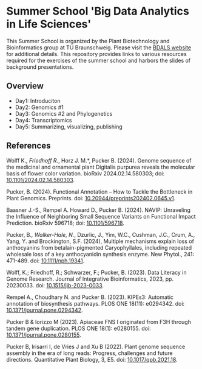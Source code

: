 # Summer School 'Big Data Analytics in Life Sciences'

This Summer School is organized by the Plant Biotechnology and Bioinformatics group at TU Braunschweig. Please visit the [BDALS website](https://www.tu-braunschweig.de/en/ifp/pbb/teaching/bdals) for additional details. This repository provides links to various resources required for the exercises of the summer school and harbors the slides of background presentations.

## Overview
- Day1: Introduciton
- Day2: Genomics #1
- Day3: Genomics #2 and Phylogenetics
- Day4: Transcriptomics
- Day5: Summarizing, visualizing, publishing







## References

Wolff K.*, Friedhoff R.*, Horz J. M.*, Pucker B. (2024). Genome sequence of the medicinal and ornamental plant Digitalis purpurea reveals the molecular basis of flower color variation. bioRxiv 2024.02.14.580303; doi: [10.1101/2024.02.14.580303](https://doi.org/10.1101/2024.02.14.580303).

Pucker, B. (2024). Functional Annotation – How to Tackle the Bottleneck in Plant Genomics. Preprints. doi: [10.20944/preprints202402.0645.v1](https://doi.org/10.20944/preprints202402.0645.v1).

Baasner J.-S., Rempel A. Howard D., Pucker B. (2024). NAVIP: Unraveling the Influence of Neighboring Small Sequence Variants on Functional Impact Prediction. bioRxiv 596718; doi: [10.1101/596718](https://doi.org/10.1101/596718).

Pucker, B.*, Walker-Hale, N.*, Dzurlic, J., Yim, W.C., Cushman, J.C., Crum, A., Yang, Y. and Brockington, S.F. (2024), Multiple mechanisms explain loss of anthocyanins from betalain-pigmented Caryophyllales, including repeated wholesale loss of a key anthocyanidin synthesis enzyme. New Phytol., 241: 471-489. doi: [10.1111/nph.19341](https://doi.org/10.1111/nph.19341).

Wolff, K.; Friedhoff, R.; Schwarzer, F.; Pucker, B. (2023). Data Literacy in Genome Research. Journal of Integrative Bioinformatics, 2023, pp. 20230033. doi: [10.1515/jib-2023-0033](https://doi.org/10.1515/jib-2023-0033).

Rempel A., Choudhary N. and Pucker B. (2023). KIPEs3: Automatic annotation of biosynthesis pathways. PLOS ONE 18(11): e0294342. doi: [10.1371/journal.pone.0294342](https://doi.org/10.1371/journal.pone.0294342).

Pucker B & Iorizzo M (2023). Apiaceae FNS I originated from F3H through tandem gene duplication. PLOS ONE 18(1): e0280155. doi: [10.1371/journal.pone.0280155](https://doi.org/10.1371/journal.pone.0280155).

Pucker B, Irisarri I, de Vries J and Xu B (2022). Plant genome sequence assembly in the era of long reads: Progress, challenges and future directions. Quantitative Plant Biology, 3, E5. doi: [10.1017/qpb.2021.18](https://doi.org/10.1017/qpb.2021.18).

